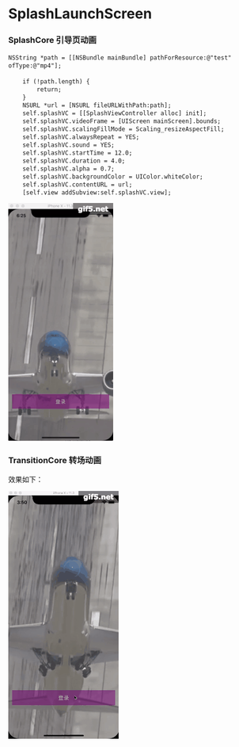 # SplashLaunchScreen

### SplashCore 引导页动画

```
NSString *path = [[NSBundle mainBundle] pathForResource:@"test" ofType:@"mp4"];
    
    if (!path.length) {
        return;
    }
    NSURL *url = [NSURL fileURLWithPath:path];
    self.splashVC = [[SplashViewController alloc] init];
    self.splashVC.videoFrame = [UIScreen mainScreen].bounds;
    self.splashVC.scalingFillMode = Scaling_resizeAspectFill;
    self.splashVC.alwaysRepeat = YES;
    self.splashVC.sound = YES;
    self.splashVC.startTime = 12.0;
    self.splashVC.duration = 4.0;
    self.splashVC.alpha = 0.7;
    self.splashVC.backgroundColor = UIColor.whiteColor;
    self.splashVC.contentURL = url;
    [self.view addSubview:self.splashVC.view];
```

![image](https://github.com/VansXY/MyFirstDemo/blob/master/MyFirst/MyFirst/gif5%E6%96%B0%E6%96%87%E4%BB%B6.gif)


### TransitionCore 转场动画
效果如下：

![image](https://github.com/VansXY/MyFirstDemo/blob/master/gif5%E6%96%B0%E6%96%87%E4%BB%B6%20(1).gif)


